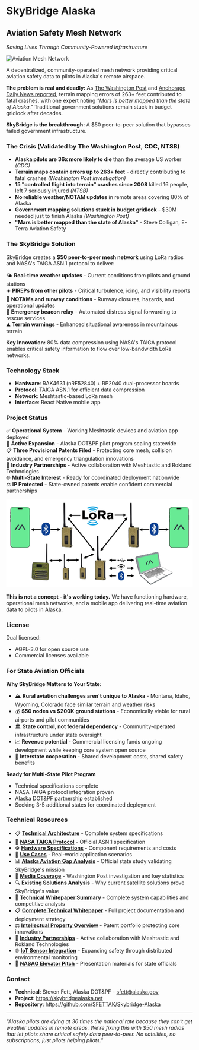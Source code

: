 # SkyBridge Alaska
## Aviation Safety Mesh Network
*Saving Lives Through Community-Powered Infrastructure*

![Aviation Mesh Network](docs/SDR-Mesh-GeneralAviation.png)

A decentralized, community-operated mesh network providing critical aviation safety data to pilots in Alaska's remote airspace. 

**The problem is real and deadly:** As [The Washington Post](https://www.adn.com/aviation/article/alaska-s-outdated-maps-make-flying-peril-high-tech-fix-gaining-ground/2014/10/15/) and [Anchorage Daily News reported](https://www.adn.com/aviation/article/alaska-s-outdated-maps-make-flying-peril-high-tech-fix-gaining-ground/2014/10/15/), terrain mapping errors of 263+ feet contributed to fatal crashes, with one expert noting *"Mars is better mapped than the state of Alaska."* Traditional government solutions remain stuck in budget gridlock after decades.

**SkyBridge is the breakthrough:** A $50 peer-to-peer solution that bypasses failed government infrastructure.

### The Crisis (Validated by The Washington Post, CDC, NTSB)
- **Alaska pilots are 36x more likely to die** than the average US worker *(CDC)*
- **Terrain maps contain errors up to 263+ feet** - directly contributing to fatal crashes *(Washington Post investigation)*
- **15 "controlled flight into terrain" crashes since 2008** killed 16 people, left 7 seriously injured *(NTSB)*
- **No reliable weather/NOTAM updates** in remote areas covering 80% of Alaska
- **Government mapping solutions stuck in budget gridlock** - $30M needed just to finish Alaska *(Washington Post)*
- **"Mars is better mapped than the state of Alaska"** - Steve Colligan, E-Terra Aviation Safety

### The SkyBridge Solution
SkyBridge creates a **$50 peer-to-peer mesh network** using LoRa radios and NASA's TAIGA ASN.1 protocol to deliver:

🌤️ **Real-time weather updates** - Current conditions from pilots and ground stations  
✈️ **PIREPs from other pilots** - Critical turbulence, icing, and visibility reports  
📡 **NOTAMs and runway conditions** - Runway closures, hazards, and operational updates  
🚨 **Emergency beacon relay** - Automated distress signal forwarding to rescue services  
⛰️ **Terrain warnings** - Enhanced situational awareness in mountainous terrain  

**Key Innovation:** 80% data compression using NASA's TAIGA protocol enables critical safety information to flow over low-bandwidth LoRa networks.

### Technology Stack
- **Hardware**: RAK4631 (nRF52840) + RP2040 dual-processor boards
- **Protocol**: TAIGA ASN.1 for efficient data compression
- **Network**: Meshtastic-based LoRa mesh
- **Interface**: React Native mobile app

### Project Status
✅ **Operational System** - Working Meshtastic devices and aviation app deployed  
🚧 **Active Expansion** - Alaska DOT&PF pilot program scaling statewide  
📋 **Three Provisional Patents Filed** - Protecting core mesh, collision avoidance, and emergency triangulation innovations  
🤝 **Industry Partnerships** - Active collaboration with Meshtastic and Rokland Technologies  
🌐 **Multi-State Interest** - Ready for coordinated deployment nationwide  
⚖️ **IP Protected** - State-owned patents enable confident commercial partnerships  

![Network Topology](docs/network.jpg)

**This is not a concept - it's working today.** We have functioning hardware, operational mesh networks, and a mobile app delivering real-time aviation data to pilots in Alaska.

### License
Dual licensed:
- AGPL-3.0 for open source use
- Commercial licenses available

### For State Aviation Officials

**Why SkyBridge Matters to Your State:**
- 🏔️ **Rural aviation challenges aren't unique to Alaska** - Montana, Idaho, Wyoming, Colorado face similar terrain and weather risks
- 💰 **$50 nodes vs $200K ground stations** - Economically viable for rural airports and pilot communities  
- 🏛️ **State control, not federal dependency** - Community-operated infrastructure under state oversight
- 📈 **Revenue potential** - Commercial licensing funds ongoing development while keeping core system open source
- 🤝 **Interstate cooperation** - Shared development costs, shared safety benefits

**Ready for Multi-State Pilot Program**
- Technical specifications complete
- NASA TAIGA protocol integration proven
- Alaska DOT&PF partnership established
- Seeking 3-5 additional states for coordinated deployment

### Technical Resources
- 📋 **[Technical Architecture](ARCHITECTURE.md)** - Complete system specifications
- 🔬 **[NASA TAIGA Protocol](https://aviationsystems.arc.nasa.gov/publications/2015/NASA-TM-2015-218427.pdf)** - Official ASN.1 specification
- ⚙️ **[Hardware Specifications](hardware/SPECIFICATIONS.md)** - Component requirements and costs
- 📱 **[Use Cases](USE_CASES.md)** - Real-world application scenarios
- 📊 **[Alaska Aviation Gap Analysis](docs/alaska_aviation_gap_analysis_summary.md)** - Official state study validating SkyBridge's mission
- 📰 **[Media Coverage](docs/media_coverage.md)** - Washington Post investigation and key statistics
- 🔍 **[Existing Solutions Analysis](docs/existing_solutions_analysis.md)** - Why current satellite solutions prove SkyBridge's value
- 📄 **[Technical Whitepaper Summary](docs/technical_whitepaper_summary.md)** - Complete system capabilities and competitive analysis
- 📋 **[Complete Technical Whitepaper](docs/complete_technical_whitepaper.md)** - Full project documentation and deployment strategy
- ⚖️ **[Intellectual Property Overview](docs/intellectual_property_overview.md)** - Patent portfolio protecting core innovations
- 🤝 **[Industry Partnerships](docs/industry_partnerships.md)** - Active collaboration with Meshtastic and Rokland Technologies
- 🌐 **[IoT Sensor Integration](docs/iot_sensor_integration.md)** - Expanding safety through distributed environmental monitoring
- 🎯 **[NASAO Elevator Pitch](docs/elevator_pitch.md)** - Presentation materials for state officials

### Contact
- **Technical**: Steven Fett, Alaska DOT&PF - [sfett@alaska.gov](mailto:sfett@alaska.gov)
- **Project**: https://skybridgealaska.net
- **Repository**: https://github.com/SFETTAK/Skybridge-Alaska

---
*"Alaska pilots are dying at 36 times the national rate because they can't get weather updates in remote areas. We're fixing this with $50 mesh radios that let pilots share critical safety data peer-to-peer. No satellites, no subscriptions, just pilots helping pilots."*
